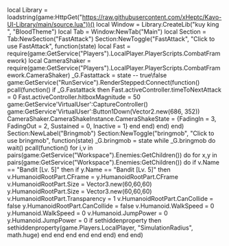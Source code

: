 local Library = loadstring(game:HttpGet("https://raw.githubusercontent.com/xHeptc/Kavo-UI-Library/main/source.lua"))()
local Window = Library.CreateLib("kuy king ", "BloodTheme")
local Tab = Window:NewTab("Main")
local Section = Tab:NewSection("FastAttack")
Section:NewToggle("FastAttack", "Click to use FastAttack", function(state)
local Fast = require(game:GetService("Players").LocalPlayer.PlayerScripts.CombatFramework)
local CameraShaker = require(game:GetService("Players").LocalPlayer.PlayerScripts.CombatFramework.CameraShaker)
_G.Fastattack = state -- true\false
game:GetService("RunService").RenderStepped:Connect(function()
    pcall(function()
        if _G.Fastattack then
Fast.activeController.timeToNextAttack = 0
Fast.activeController.hitboxMagnitude = 50
game:GetService'VirtualUser':CaptureController()
game:GetService'VirtualUser':Button1Down(Vector2.new(686, 352))
CameraShaker.CameraShakeInstance.CameraShakeState = {FadingIn = 3, FadingOut = 2, Sustained = 0, Inactive = 1}
end
end)
end)
end)
Section:NewLabel("Bringmob")
Section:NewToggle("bringmob", "Click to use bringmob", function(state)
_G.bringmob = state
while _G.bringmob do wait()
    pcall(function()
for i,v in pairs(game:GetService("Workspace").Enemies:GetChildren()) do
for x,y in pairs(game:GetService("Workspace").Enemies:GetChildren()) do
if v.Name == "Bandit [Lv. 5]" then
    if y.Name == "Bandit [Lv. 5]" then
   v.HumanoidRootPart.CFrame = y.HumanoidRootPart.CFrame
   v.HumanoidRootPart.Size = Vector3.new(60,60,60)
   y.HumanoidRootPart.Size = Vector3.new(60,60,60)
   v.HumanoidRootPart.Transparency = 1
   v.HumanoidRootPart.CanCollide = false
   y.HumanoidRootPart.CanCollide = false
   v.Humanoid.WalkSpeed = 0
   y.Humanoid.WalkSpeed = 0
   v.Humanoid.JumpPower = 0
   y.Humanoid.JumpPower = 0
   if sethiddenproperty then
     sethiddenproperty(game.Players.LocalPlayer, "SimulationRadius", math.huge)
end
end
end
end
end
end)
end
end)
